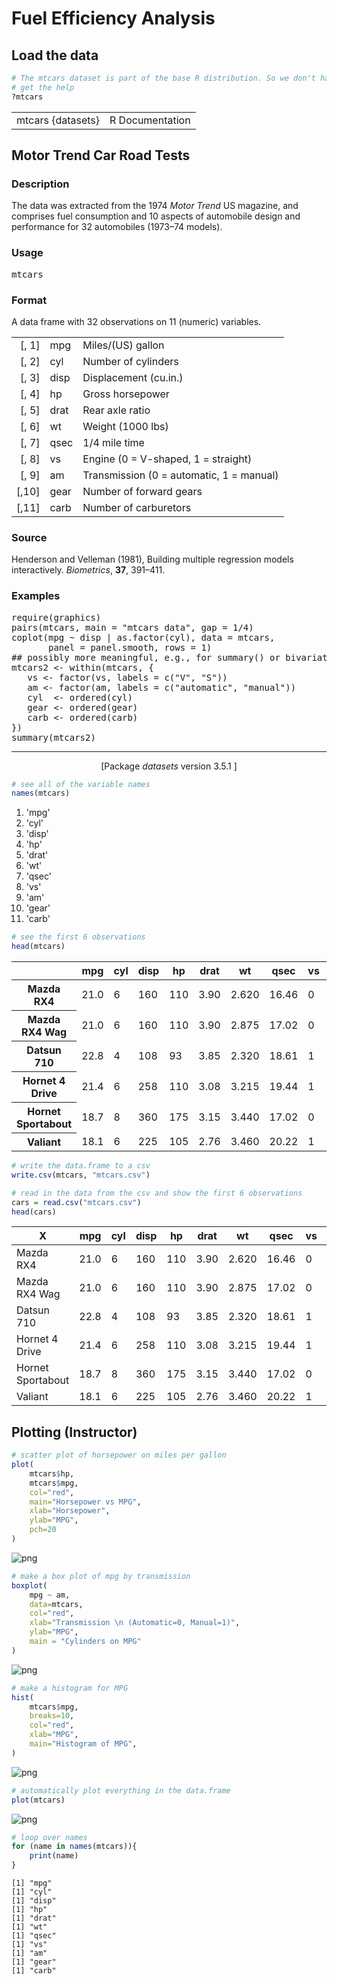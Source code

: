 # Fuel Efficiency Analysis

## Load the data


```R
# The mtcars dataset is part of the base R distribution. So we don't have to load it.
# get the help
?mtcars
```



<table width="100%" summary="page for mtcars {datasets}"><tr><td>mtcars {datasets}</td><td style="text-align: right;">R Documentation</td></tr></table>

<h2>Motor Trend Car Road Tests</h2>

<h3>Description</h3>

<p>The data was extracted from the 1974 <em>Motor Trend</em> US magazine,
and comprises fuel consumption and 10 aspects of
automobile design and performance for 32 automobiles (1973&ndash;74
models).
</p>


<h3>Usage</h3>

<pre>mtcars</pre>


<h3>Format</h3>

<p>A data frame with 32 observations on 11 (numeric) variables.
</p>

<table summary="Rd table">
<tr>
 <td style="text-align: right;">
    [, 1] </td><td style="text-align: left;"> mpg  </td><td style="text-align: left;"> Miles/(US) gallon </td>
</tr>
<tr>
 <td style="text-align: right;">
    [, 2] </td><td style="text-align: left;"> cyl  </td><td style="text-align: left;"> Number of cylinders </td>
</tr>
<tr>
 <td style="text-align: right;">
    [, 3] </td><td style="text-align: left;"> disp </td><td style="text-align: left;"> Displacement (cu.in.) </td>
</tr>
<tr>
 <td style="text-align: right;">
    [, 4] </td><td style="text-align: left;"> hp   </td><td style="text-align: left;"> Gross horsepower </td>
</tr>
<tr>
 <td style="text-align: right;">
    [, 5] </td><td style="text-align: left;"> drat </td><td style="text-align: left;"> Rear axle ratio </td>
</tr>
<tr>
 <td style="text-align: right;">
    [, 6] </td><td style="text-align: left;"> wt   </td><td style="text-align: left;"> Weight (1000 lbs) </td>
</tr>
<tr>
 <td style="text-align: right;">
    [, 7] </td><td style="text-align: left;"> qsec </td><td style="text-align: left;"> 1/4 mile time </td>
</tr>
<tr>
 <td style="text-align: right;">
    [, 8] </td><td style="text-align: left;"> vs   </td><td style="text-align: left;"> Engine (0 = V-shaped, 1 = straight) </td>
</tr>
<tr>
 <td style="text-align: right;">
    [, 9] </td><td style="text-align: left;"> am   </td><td style="text-align: left;"> Transmission (0 = automatic, 1 = manual) </td>
</tr>
<tr>
 <td style="text-align: right;">
    [,10] </td><td style="text-align: left;"> gear </td><td style="text-align: left;"> Number of forward gears </td>
</tr>
<tr>
 <td style="text-align: right;">
    [,11] </td><td style="text-align: left;"> carb </td><td style="text-align: left;"> Number of carburetors
  </td>
</tr>

</table>



<h3>Source</h3>

<p>Henderson and Velleman (1981),
Building multiple regression models interactively.
<em>Biometrics</em>, <b>37</b>, 391&ndash;411.
</p>


<h3>Examples</h3>

<pre>
require(graphics)
pairs(mtcars, main = "mtcars data", gap = 1/4)
coplot(mpg ~ disp | as.factor(cyl), data = mtcars,
       panel = panel.smooth, rows = 1)
## possibly more meaningful, e.g., for summary() or bivariate plots:
mtcars2 &lt;- within(mtcars, {
   vs &lt;- factor(vs, labels = c("V", "S"))
   am &lt;- factor(am, labels = c("automatic", "manual"))
   cyl  &lt;- ordered(cyl)
   gear &lt;- ordered(gear)
   carb &lt;- ordered(carb)
})
summary(mtcars2)
</pre>

<hr /><div style="text-align: center;">[Package <em>datasets</em> version 3.5.1 ]</div>



```R
# see all of the variable names
names(mtcars)
```


<ol class=list-inline>
	<li>'mpg'</li>
	<li>'cyl'</li>
	<li>'disp'</li>
	<li>'hp'</li>
	<li>'drat'</li>
	<li>'wt'</li>
	<li>'qsec'</li>
	<li>'vs'</li>
	<li>'am'</li>
	<li>'gear'</li>
	<li>'carb'</li>
</ol>




```R
# see the first 6 observations
head(mtcars)
```


<table>
<thead><tr><th></th><th scope=col>mpg</th><th scope=col>cyl</th><th scope=col>disp</th><th scope=col>hp</th><th scope=col>drat</th><th scope=col>wt</th><th scope=col>qsec</th><th scope=col>vs</th><th scope=col>am</th><th scope=col>gear</th><th scope=col>carb</th></tr></thead>
<tbody>
	<tr><th scope=row>Mazda RX4</th><td>21.0 </td><td>6    </td><td>160  </td><td>110  </td><td>3.90 </td><td>2.620</td><td>16.46</td><td>0    </td><td>1    </td><td>4    </td><td>4    </td></tr>
	<tr><th scope=row>Mazda RX4 Wag</th><td>21.0 </td><td>6    </td><td>160  </td><td>110  </td><td>3.90 </td><td>2.875</td><td>17.02</td><td>0    </td><td>1    </td><td>4    </td><td>4    </td></tr>
	<tr><th scope=row>Datsun 710</th><td>22.8 </td><td>4    </td><td>108  </td><td> 93  </td><td>3.85 </td><td>2.320</td><td>18.61</td><td>1    </td><td>1    </td><td>4    </td><td>1    </td></tr>
	<tr><th scope=row>Hornet 4 Drive</th><td>21.4 </td><td>6    </td><td>258  </td><td>110  </td><td>3.08 </td><td>3.215</td><td>19.44</td><td>1    </td><td>0    </td><td>3    </td><td>1    </td></tr>
	<tr><th scope=row>Hornet Sportabout</th><td>18.7 </td><td>8    </td><td>360  </td><td>175  </td><td>3.15 </td><td>3.440</td><td>17.02</td><td>0    </td><td>0    </td><td>3    </td><td>2    </td></tr>
	<tr><th scope=row>Valiant</th><td>18.1 </td><td>6    </td><td>225  </td><td>105  </td><td>2.76 </td><td>3.460</td><td>20.22</td><td>1    </td><td>0    </td><td>3    </td><td>1    </td></tr>
</tbody>
</table>




```R
# write the data.frame to a csv
write.csv(mtcars, "mtcars.csv")
```


```R
# read in the data from the csv and show the first 6 observations
cars = read.csv("mtcars.csv")
head(cars)
```


<table>
<thead><tr><th scope=col>X</th><th scope=col>mpg</th><th scope=col>cyl</th><th scope=col>disp</th><th scope=col>hp</th><th scope=col>drat</th><th scope=col>wt</th><th scope=col>qsec</th><th scope=col>vs</th><th scope=col>am</th><th scope=col>gear</th><th scope=col>carb</th></tr></thead>
<tbody>
	<tr><td>Mazda RX4        </td><td>21.0             </td><td>6                </td><td>160              </td><td>110              </td><td>3.90             </td><td>2.620            </td><td>16.46            </td><td>0                </td><td>1                </td><td>4                </td><td>4                </td></tr>
	<tr><td>Mazda RX4 Wag    </td><td>21.0             </td><td>6                </td><td>160              </td><td>110              </td><td>3.90             </td><td>2.875            </td><td>17.02            </td><td>0                </td><td>1                </td><td>4                </td><td>4                </td></tr>
	<tr><td>Datsun 710       </td><td>22.8             </td><td>4                </td><td>108              </td><td> 93              </td><td>3.85             </td><td>2.320            </td><td>18.61            </td><td>1                </td><td>1                </td><td>4                </td><td>1                </td></tr>
	<tr><td>Hornet 4 Drive   </td><td>21.4             </td><td>6                </td><td>258              </td><td>110              </td><td>3.08             </td><td>3.215            </td><td>19.44            </td><td>1                </td><td>0                </td><td>3                </td><td>1                </td></tr>
	<tr><td>Hornet Sportabout</td><td>18.7             </td><td>8                </td><td>360              </td><td>175              </td><td>3.15             </td><td>3.440            </td><td>17.02            </td><td>0                </td><td>0                </td><td>3                </td><td>2                </td></tr>
	<tr><td>Valiant          </td><td>18.1             </td><td>6                </td><td>225              </td><td>105              </td><td>2.76             </td><td>3.460            </td><td>20.22            </td><td>1                </td><td>0                </td><td>3                </td><td>1                </td></tr>
</tbody>
</table>



## Plotting (Instructor)


```R
# scatter plot of horsepower on miles per gallon
plot(
    mtcars$hp,
    mtcars$mpg,
    col="red",
    main="Horsepower vs MPG",
    xlab="Horsepower",
    ylab="MPG",
    pch=20
)
```


![png](ins_plotting_files/ins_plotting_8_0.png)



```R
# make a box plot of mpg by transmission
boxplot(
    mpg ~ am,
    data=mtcars,
    col="red",
    xlab="Transmission \n (Automatic=0, Manual=1)",
    ylab="MPG",
    main = "Cylinders on MPG"
)
```


![png](ins_plotting_files/ins_plotting_9_0.png)



```R
# make a histogram for MPG
hist(
    mtcars$mpg,
    breaks=10,
    col="red",
    xlab="MPG",
    main="Histogram of MPG",
)
```


![png](ins_plotting_files/ins_plotting_10_0.png)



```R
# automatically plot everything in the data.frame
plot(mtcars)
```


![png](ins_plotting_files/ins_plotting_11_0.png)



```R
# loop over names
for (name in names(mtcars)){
    print(name)
}
```

    [1] "mpg"
    [1] "cyl"
    [1] "disp"
    [1] "hp"
    [1] "drat"
    [1] "wt"
    [1] "qsec"
    [1] "vs"
    [1] "am"
    [1] "gear"
    [1] "carb"
    
